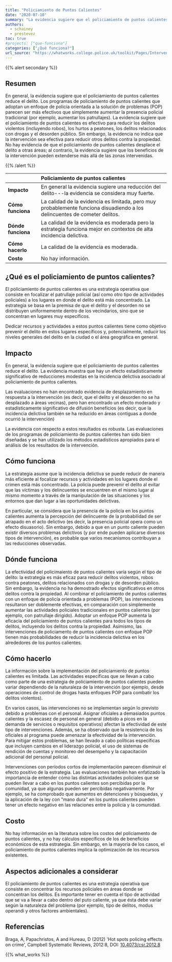 ```yaml
---
title: "Policiamiento de Puntos Calientes"
date: "2020-07-10"
summary: "La evidencia sugiere que el policiamiento de puntos calientes reduce el delito."
authors:
  - schainey
  - prestevez
toc: true
#projects: ["que-funciona"]
categories: ["¿Qué funciona?"]
url_source: "https://whatworks.college.police.uk/toolkit/Pages/Intervention.aspx?InterventionID=46"
---
```


{{% alert secondary %}}

## Resumen

En general, la evidencia sugiere que el policiamiento de puntos
calientes reduce el delito. Los programas de policiamiento de puntos
calientes que adoptan un enfoque de policía orientada a la solución de
problemas (POP) parecen ser más efectivos que simplemente aumentar la
presencia policial tradicional (por ejemplo, aumentar los patrullajes).
La evidencia sugiere que el policiamiento de puntos calientes es
efectivo para reducir los delitos violentos (incluyendo robos), los
hurtos a peatones, los delitos relacionados con drogas y el desorden
público. Sin embargo, la evidencia no indica que la intervención sea
efectiva para reducir otros delitos contra la propiedad. No hay
evidencia de que el policiamiento de puntos calientes desplace el delito
a otras áreas; al contrario, la evidencia sugiere que los beneficios de
la intervención pueden extenderse más allá de las zonas intervenidas.

{{% /alert %}}

|                    | Policiamiento de puntos calientes                  |
|:-------------------|:---------------------------------------------------|
| **Impacto**        | En general la evidencia sugiere una reducción del delito---la evidencia se considera muy fuerte.                                   |
| **Cómo funciona**  | La calidad de la evidencia es limitada, pero muy probablemente funciona disuadiendo a los delincuentes de cometer delitos. |
| **Dónde funciona** | La calidad de la evidencia es moderada pero la estrategia funciona mejor en contextos de alta incidencia delictiva.                 |
| **Cómo hacerlo**   | La calidad de la evidencia es moderada.            |
| **Costo**          | No hay información.                                |


## ¿Qué es el policiamiento de puntos calientes?

El policiamiento de puntos calientes es una estrategia operativa que
consiste en focalizar el patrullaje policial (así como otro tipo de
actividades policiales) a los lugares en donde el delito está más
concentrado. La estrategia se basa en la premisa de que el delito y el
desorden no se distribuyen uniformemente dentro de los vecindarios, sino
que se concentran en lugares muy específicos.

Dedicar recursos y actividades a estos puntos calientes tiene como
objetivo prevenir el delito en estos lugares específicos y,
potencialmente, reducir los niveles generales del delito en la ciudad o
el área geográfica en general.

## Impacto

En general, la evidencia sugiere que el policiamiento de puntos
calientes reduce el delito. La evidencia muestra que hay un efecto
estadísticamente significativo de reducciones modestas en la incidencia
delictiva asociado al policiamiento de puntos calientes.

Las evaluaciones no han encontrado evidencia de desplazamiento en
respuesta a la intervención (es decir, que el delito y el desorden no se
ha desplazado a áreas vecinas), pero han encontrado un efecto moderado y
estadísticamente significativo de difusión beneficios (es decir, que la
incidencia delictiva también se ha reducido en áreas contiguas a donde
ocurrió la intervención)

La evidencia con respecto a estos resultados es robusta. Las
evaluaciones de los programas de policiamiento de puntos calientes han
sido bien diseñadas y se han utilizado los métodos estadísticos
apropiados para el análisis de los resultados de la intervención.

## Cómo funciona

La estrategia asume que la incidencia delictiva se puede reducir de
manera más eficiente al focalizar recursos y actividades en los lugares
donde el crimen está más concentrado. La policía puede prevenir el
delito al evitar que las víctimas y los delincuentes se encuentren en el
mismo lugar al mismo momento a través de la manipulación de las
situaciones y los entornos que dan lugar a las oportunidades delictivas.

En particular, se considera que la presencia de la policía en los puntos
calientes aumenta la percepción del delincuente de la probabilidad de
ser atrapado en el acto delictivo (es decir, la presencia policial opera
como un efecto disuasorio). Sin embargo, debido a que en un punto
caliente pueden existir diversos problemas delictivos (y por ende pueden
aplicarse diversos tipos de intervención), es probable que varios
mecanismos contribuyan a las reducciones observadas.

## Dónde funciona

La efectividad del policimaiento de puntos calientes varía según el tipo
de delito: la estrategia es más eficaz para reducir delitos violentos,
robos contra peatones, delitos relacionados con drogas y de desorden
público. Sin embargo, la evidencia no ha demostrado efectos
significativos en otros delitos contra la propiedad. Al combinar el
policiamiento de puntos calientes con un enfoque de policía orientada a
problemas (POP), las intervenciones resultaron ser doblemente efectivas,
en comparación con simplemente aumentar las actividades policiales
tradicionales en puntos calientes (por ejemplo, con patrullaje
dirigido). Adoptar un enfoque POP aumenta la eficacia del policiamiento
de puntos calientes para todos los tipos de delitos, incluyendo los
delitos contra la propiedad. Asimismo, las intervenciones de
policiamento de puntos calientes con enfoque POP tienen más
probabilidades de reducir la incidencia delictiva en los alrededores de
los puntos calientes.

## Cómo hacerlo

La información sobre la implementación del policiamiento de puntos
calientes es limitada. Las actividades específicas que se llevan a cabo
como parte de una estrategia de policiamiento de puntos calientes pueden
variar dependiendo de la naturaleza de la intervención (por ejemplo,
desde operaciones de control de drogas hasta enfoques POP para combatir
los delitos violentos).

En varios casos, las intervenciones no se implementan según lo previsto
debido a problemas con el personal. Asignar oficiales a demasiados
puntos calientes y la escasez de personal en general (debido a picos en
la demanda de servicios o requisitos operativos) afectan la efectividad
de este tipo de intervenciones. Además, se ha observado que la
resistencia de los oficiales al programa puede amenazar la efectividad
de la intervención. Para mitigar estos problemas, se han llevado a cabo
políticas específicas que incluyen cambios en el liderazgo policial, el
uso de sistemas de rendición de cuentas y monitoreo del desempeño y la
capacitación adicional del personal policial.

Intervenciones con períodos cortos de implementación parecen disminuir
el efecto positivo de la estrategia. Las evaluaciones también han
enfatizado la importancia de entender cómo las distintas actividades
policiales que se pueden llevar a cabo en los puntos calientes son
percibidas por la comunidad, ya que algunas pueden ser percibidas
negativamente. Por ejemplo, se ha comprobado que aumentos en detenciones
y búsquedas, y la aplicación de la ley con "mano dura" en los puntos
calientes pueden tener un efecto negativo en las relaciones entre la
policía y la comunidad.

## Costo

No hay información en la literatura sobre los costos del policiamento de
puntos calientes, y no hay cálculos específicos de los de beneficios
económicos de esta estrategia. Sin embargo, en la mayoría de los casos,
el policiamiento de puntos calientes implica la optimización de los
recursos existentes.

## Aspectos adicionales a considerar

El policiamiento de puntos calientes es una estrategia operativa que
consiste en concentrar los recursos policiales en áreas donde se
concentran los delitos. Es importante tener en cuenta el tipo de
actividad que se va a llevar a cabo dentro del puto caliente, ya que
ésta debe variar según la naturaleza del problema (por ejemplo, tipo de
delitos, modus operandi y otros factores ambientales).

## Referencias

Braga, A, Papachristos, A and Hureau, D (2012) \'Hot spots policing
effects on crime\', Campbell Systematic Reviews, 2012:8, DOI:
[10.4073/csr.2012.8](https://www.doi.org/10.4073/csr.2012.8)

{{% what_works %}}
